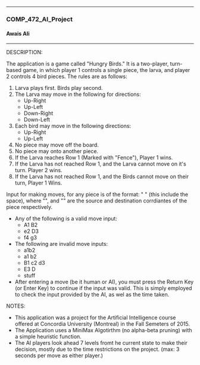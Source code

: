 ----
###	COMP_472_AI_Project
####	Awais Ali
----

DESCRIPTION:
	
The application is a game called "Hungry Birds."
It is a two-player, turn-based game, in which player 1 controls a single piece, the larva, and player 2 controls 4 bird pieces.
The rules are as follows:

1. Larva plays first. Birds play second.
2. The Larva may move in the following for directions:
	- Up-Right
	- Up-Left
	- Down-Right
	- Down-Left
3. Each bird may move in the following directions:
	- Up-Right
	- Up-Left
4. No piece may move off the board.
5. No piece may onto another piece.
6. If the Larva reaches Row 1 (Marked with "Fence"), Player 1 wins.
7. If the Larva has not reached Row 1, and the Larva cannot move on it's turn. Player 2 wins.
8. If the Larva has not reached Row 1, and the Birds cannot move on their turn, Player 1 Wins.

Input for making moves, for any piece is of the format: "<src> <dest>" (this include the space), where "<src>", and "<dest>" are the source and destination corrdiantes of the piece respectively.
- Any of the following is a valid move input:
	* A1 B2
	* e2 D3
	* f4 g3
- The following are invalid move inputs:
	* a1b2
	* a1  b2
	* B1 c2 d3
	* E3 D
	* stuff
- After entering a move (be it human or AI), you must press the Return Key (or Enter Key) to continue if the input was valid. This is simply employed to check the input provided by the AI, as wel as the time taken.

NOTES:

- This application was a project for the Artificial Intelligence course offered at Concordia University (Montreal) in the Fall Semeters of 2015.
- The Application uses a MiniMax Algotirthm (no alpha-beta pruning) with a simple heuristic function.
- The AI players look  ahead 7 levels fromt he current state to make their decision, mostly due to the time restrictions on the project. (max: 3 seconds per move as either player.)

			
